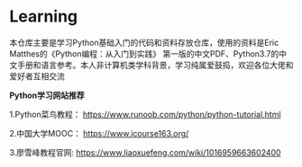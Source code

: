 # Learning
 本仓库主要是学习Python基础入门的代码和资料存放仓库，使用的资料是Eric Matthes的《Python编程：从入门到实践》
 第一版的中文PDF、Python3.7的中文手册和语言参考。本人非计算机类学科背景，学习纯属爱鼓捣，欢迎各位大佬和爱好者互相交流

**Python学习网站推荐**

1.Python菜鸟教程：
https://www.runoob.com/python/python-tutorial.html

2.中国大学MOOC：
https://www.icourse163.org/

3.廖雪峰教程官网:
https://www.liaoxuefeng.com/wiki/1016959663602400
